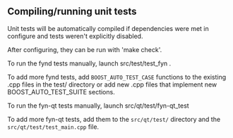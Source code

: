 Compiling/running unit tests
------------------------------------

Unit tests will be automatically compiled if dependencies were met in configure
and tests weren't explicitly disabled.

After configuring, they can be run with 'make check'.

To run the fynd tests manually, launch src/test/test_fyn .

To add more fynd tests, add `BOOST_AUTO_TEST_CASE` functions to the existing
.cpp files in the test/ directory or add new .cpp files that
implement new BOOST_AUTO_TEST_SUITE sections.

To run the fyn-qt tests manually, launch src/qt/test/fyn-qt_test

To add more fyn-qt tests, add them to the `src/qt/test/` directory and
the `src/qt/test/test_main.cpp` file.
